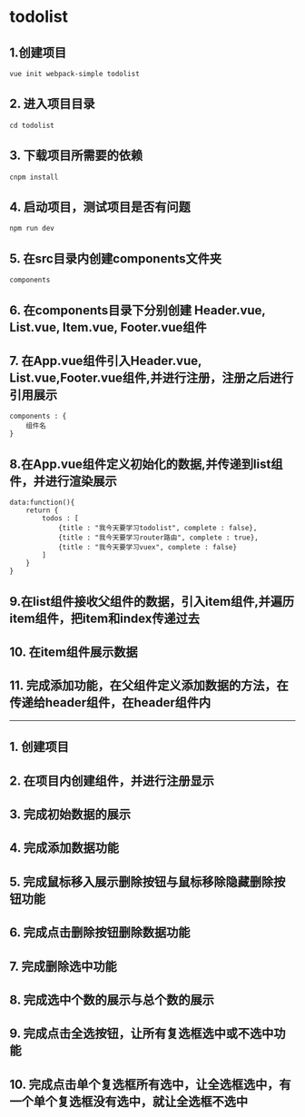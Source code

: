 # todolist

## 1.创建项目
    vue init webpack-simple todolist

## 2. 进入项目目录
    cd todolist

## 3. 下载项目所需要的依赖
    cnpm install

## 4. 启动项目，测试项目是否有问题
    npm run dev

## 5. 在src目录内创建components文件夹
    components

## 6. 在components目录下分别创建 Header.vue, List.vue, Item.vue, Footer.vue组件

## 7. 在App.vue组件引入Header.vue, List.vue,Footer.vue组件,并进行注册，注册之后进行引用展示

    components : {
        组件名
    }

## 8.在App.vue组件定义初始化的数据,并传递到list组件，并进行渲染展示

    data:function(){
        return {
            todos : [
                {title : "我今天要学习todolist", complete : false},
                {title : "我今天要学习router路由", complete : true},
                {title : "我今天要学习vuex", complete : false}
            ]
        }
    }

## 9.在list组件接收父组件的数据，引入item组件,并遍历item组件，把item和index传递过去

## 10. 在item组件展示数据

## 11. 完成添加功能，在父组件定义添加数据的方法，在传递给header组件，在header组件内


-------------------------

## 1. 创建项目

## 2. 在项目内创建组件，并进行注册显示

## 3. 完成初始数据的展示

## 4. 完成添加数据功能

## 5. 完成鼠标移入展示删除按钮与鼠标移除隐藏删除按钮功能

## 6. 完成点击删除按钮删除数据功能

## 7. 完成删除选中功能

## 8. 完成选中个数的展示与总个数的展示

## 9. 完成点击全选按钮，让所有复选框选中或不选中功能

## 10. 完成点击单个复选框所有选中，让全选框选中，有一个单个复选框没有选中，就让全选框不选中

